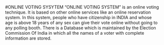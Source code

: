 #ONLINE VOTING SYSYTEM
“ONLINE VOTING SYSTEM” is an online voting technique. It is based on other online services like an online reservation system. In this system, people who have citizenship in INDIA and whose age is above 18 years of any
sex can give their vote online without going to any polling booth. There is a Database which is maintained by
the Election Commission Of India in which all the names of a voter with complete information are stored.
